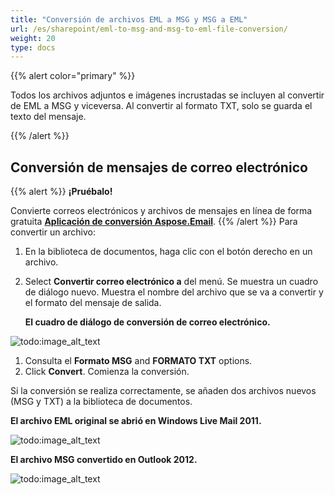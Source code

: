 ```yaml
---
title: "Conversión de archivos EML a MSG y MSG a EML"
url: /es/sharepoint/eml-to-msg-and-msg-to-eml-file-conversion/
weight: 20
type: docs
---
```



{{% alert color="primary" %}}

Todos los archivos adjuntos e imágenes incrustadas se incluyen al convertir de EML a MSG y viceversa. Al convertir al formato TXT, solo se guarda el texto del mensaje.

{{% /alert %}}
## **Conversión de mensajes de correo electrónico**
{{% alert %}}
**¡Pruébalo!**

Convierte correos electrónicos y archivos de mensajes en línea de forma gratuita [**Aplicación de conversión Aspose.Email**](https://products.aspose.app/email/es/Conversion).
{{% /alert %}}
Para convertir un archivo:

1. En la biblioteca de documentos, haga clic con el botón derecho en un archivo.
1. Select **Convertir correo electrónico a** del menú. Se muestra un cuadro de diálogo nuevo. Muestra el nombre del archivo que se va a convertir y el formato del mensaje de salida.

   **El cuadro de diálogo de conversión de correo electrónico.**

![todo:image_alt_text](eml-to-msg-and-msg-to-eml-file-conversion_1.png)




1. Consulta el **Formato MSG** and **FORMATO TXT** options.
1. Click **Convert**. Comienza la conversión.

Si la conversión se realiza correctamente, se añaden dos archivos nuevos (MSG y TXT) a la biblioteca de documentos.

**El archivo EML original se abrió en Windows Live Mail 2011.**

![todo:image_alt_text](eml-to-msg-and-msg-to-eml-file-conversion_2.png)

**El archivo MSG convertido en Outlook 2012.**

![todo:image_alt_text](eml-to-msg-and-msg-to-eml-file-conversion_3.png)
